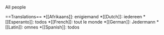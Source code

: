 All people

==Translations==
*[[Afrikaans]]: enigiemand
*[[Dutch]]: iedereen
*[[Esperanto]]: todos
*[[French]]: tout le monde
*[[German]]: Jedermann
*[[Latin]]: omnes
*[[Spanish]]: todos